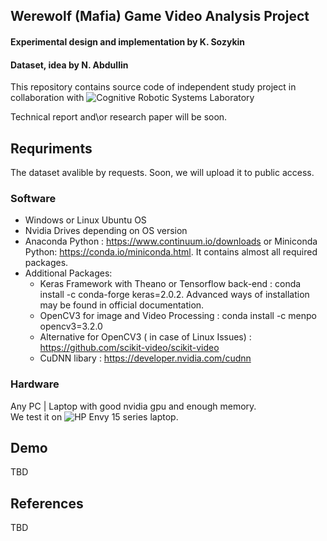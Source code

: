 
## Werewolf (Mafia) Game Video Analysis Project
#### Experimental design and implementation by K. Sozykin
#### Dataset, idea by N. Abdullin

This repository contains source code of independent study  project  in collaboration with ![Сognitive Robotic Systems Laboratory](https://university.innopolis.ru/en/research/robotics/crslab/)

Technical report and\or research paper will be soon.   

## Requriments

The dataset avalible by requests. Soon, we will upload it to public access.

### Software
- Windows or Linux Ubuntu OS
- Nvidia Drives depending on OS version
- Anaconda Python : https://www.continuum.io/downloads or Miniconda Python: https://conda.io/miniconda.html. It contains almost all required packages.
- Additional Packages:
	* Keras Framework with Theano or Tensorflow back-end : conda install -c conda-forge keras=2.0.2. Advanced ways of installation may be found in official documentation.
	* OpenCV3 for image and Video Processing : conda install -c menpo opencv3=3.2.0
	* Alternative for OpenCV3 ( in case of Linux Issues) : https://github.com/scikit-video/scikit-video
	* CuDNN libary : https://developer.nvidia.com/cudnn
	
### Hardware

Any PC | Laptop with good nvidia gpu and enough memory.  
We test it on   ![HP Envy 15 series](http://store.hp.com/us/en/mdp/laptops/envy-15-204072--1) laptop.

## Demo

TBD
## References

TBD